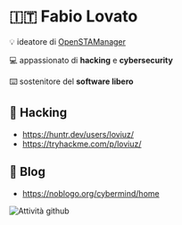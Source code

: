 # :it: Fabio Lovato

💡 ideatore di [OpenSTAManager](https://github.com/devcode-it/openstamanager)

💻 appassionato di **hacking** e **cybersecurity**

⌨️ sostenitore del **software libero**

## 🥷 Hacking
- https://huntr.dev/users/loviuz/
- https://tryhackme.com/p/loviuz/

## 📖 Blog
- https://noblogo.org/cybermind/home


![Attività github](https://github-readme-stats.vercel.app/api?username=loviuz&show_icons=true&theme=tokyonight)
